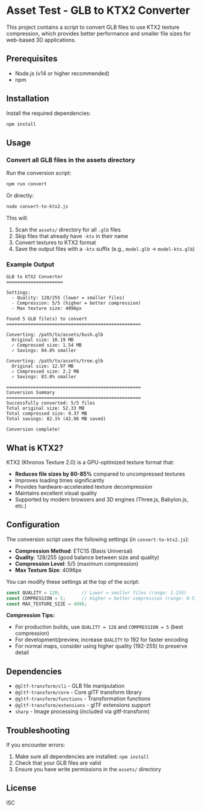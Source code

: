 # Asset Test - GLB to KTX2 Converter

This project contains a script to convert GLB files to use KTX2 texture compression, which provides better performance and smaller file sizes for web-based 3D applications.

## Prerequisites

- Node.js (v14 or higher recommended)
- npm

## Installation

Install the required dependencies:

```bash
npm install
```

## Usage

### Convert all GLB files in the assets directory

Run the conversion script:

```bash
npm run convert
```

Or directly:

```bash
node convert-to-ktx2.js
```

This will:
1. Scan the `assets/` directory for all `.glb` files
2. Skip files that already have `-ktx` in their name
3. Convert textures to KTX2 format
4. Save the output files with a `-ktx` suffix (e.g., `model.glb` → `model-ktx.glb`)

### Example Output

```
GLB to KTX2 Converter
=====================

Settings:
  - Quality: 128/255 (lower = smaller files)
  - Compression: 5/5 (higher = better compression)
  - Max texture size: 4096px

Found 5 GLB file(s) to convert
==================================================

Converting: /path/to/assets/bush.glb
  Original size: 10.19 MB
  ✓ Compressed size: 1.54 MB
  ✓ Savings: 84.8% smaller

Converting: /path/to/assets/tree.glb
  Original size: 12.97 MB
  ✓ Compressed size: 2.2 MB
  ✓ Savings: 83.0% smaller

==================================================
Conversion Summary
==================================================
Successfully converted: 5/5 files
Total original size: 52.33 MB
Total compressed size: 9.37 MB
Total savings: 82.1% (42.96 MB saved)

Conversion complete!
```

## What is KTX2?

KTX2 (Khronos Texture 2.0) is a GPU-optimized texture format that:
- **Reduces file sizes by 80-85%** compared to uncompressed textures
- Improves loading times significantly
- Provides hardware-accelerated texture decompression
- Maintains excellent visual quality
- Supported by modern browsers and 3D engines (Three.js, Babylon.js, etc.)

## Configuration

The conversion script uses the following settings (in `convert-to-ktx2.js`):
- **Compression Method**: ETC1S (Basis Universal)
- **Quality**: 128/255 (good balance between size and quality)
- **Compression Level**: 5/5 (maximum compression)
- **Max Texture Size**: 4096px

You can modify these settings at the top of the script:
```javascript
const QUALITY = 128;        // Lower = smaller files (range: 1-255)
const COMPRESSION = 5;      // Higher = better compression (range: 0-5)
const MAX_TEXTURE_SIZE = 4096;
```

**Compression Tips:**
- For production builds, use `QUALITY = 128` and `COMPRESSION = 5` (best compression)
- For development/preview, increase `QUALITY` to 192 for faster encoding
- For normal maps, consider using higher quality (192-255) to preserve detail

## Dependencies

- `@gltf-transform/cli` - GLB file manipulation
- `@gltf-transform/core` - Core glTF transform library
- `@gltf-transform/functions` - Transformation functions
- `@gltf-transform/extensions` - glTF extensions support
- `sharp` - Image processing (included via gltf-transform)

## Troubleshooting

If you encounter errors:
1. Make sure all dependencies are installed: `npm install`
2. Check that your GLB files are valid
3. Ensure you have write permissions in the `assets/` directory

## License

ISC